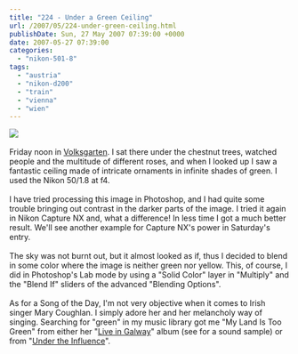 ```yaml
---
title: "224 - Under a Green Ceiling"
url: /2007/05/224-under-green-ceiling.html
publishDate: Sun, 27 May 2007 07:39:00 +0000
date: 2007-05-27 07:39:00
categories: 
  - "nikon-501-8"
tags: 
  - "austria"
  - "nikon-d200"
  - "train"
  - "vienna"
  - "wien"
---
```

<a href="https://d25zfm9zpd7gm5.cloudfront.net/1200x1200/2007/20070525_115656_nx_ps.jpg"><img src="https://d25zfm9zpd7gm5.cloudfront.net/0600x0600/2007/20070525_115656_nx_ps.jpg"/></a><br/><br/>Friday noon in <a href="http://maps.google.com/maps?f=q&hl=en&q=Vienna,+Wien,+Vienna,+Austria&sll=37.0625,-95.677068&sspn=65.645551,108.457031&ie=UTF8&cd=1&ll=48.208002,16.361893&spn=0.006893,0.013239&z=17&om=1" target="_blank">Volksgarten</a>. I sat there under the chestnut trees, watched people and the multitude of different roses, and when I looked up I saw a fantastic ceiling made of intricate ornaments in infinite shades of green. I used the Nikon 50/1.8 at f4.<br/><br/>I have tried processing this image in Photoshop, and I had quite some trouble bringing out contrast in the darker parts of the image. I tried it again in Nikon Capture NX and, what a difference! In less time I got a much better result. We'll see another example for Capture NX's power in Saturday's entry.<br/><br/>The sky was not burnt out, but it almost looked as if, thus I decided to blend in some color where the image is neither green nor yellow. This, of course, I did in Photoshop's Lab mode by using a "Solid Color" layer in "Multiply" and the "Blend If" sliders of the advanced "Blending Options".<br/><br/>As for a Song of the Day, I'm not very objective when it comes to Irish singer Mary Coughlan. I simply adore her and her melancholy way of singing. Searching for "green" in my music library got me "My Land Is Too Green" from either her "<a href="http://www.amazon.com/Live-Galway-Mary-Coughlan/dp/B000002XXW" target="_blank">Live in Galway</a>" album (see for a sound sample) or from "<a href="http://www.amazon.com/Under-Influence-Mary-Coughlan/dp/B00002626B" target="_blank">Under the Influence</a>".
